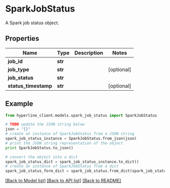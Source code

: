 # SparkJobStatus

A Spark job status object.

## Properties
Name | Type | Description | Notes
------------ | ------------- | ------------- | -------------
**job_id** | **str** |  | 
**job_type** | **str** |  | [optional] 
**job_status** | **str** |  | 
**status_timestamp** | **str** |  | [optional] 

## Example

```python
from hyperline_client.models.spark_job_status import SparkJobStatus

# TODO update the JSON string below
json = "{}"
# create an instance of SparkJobStatus from a JSON string
spark_job_status_instance = SparkJobStatus.from_json(json)
# print the JSON string representation of the object
print SparkJobStatus.to_json()

# convert the object into a dict
spark_job_status_dict = spark_job_status_instance.to_dict()
# create an instance of SparkJobStatus from a dict
spark_job_status_form_dict = spark_job_status.from_dict(spark_job_status_dict)
```
[[Back to Model list]](../README.md#documentation-for-models) [[Back to API list]](../README.md#documentation-for-api-endpoints) [[Back to README]](../README.md)


